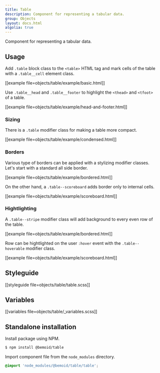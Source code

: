 ```yaml
---
title: Table
description: Component for representing a tabular data.
group: Objects
layout: docs.html
algolia: true
---
```


Component for representing a tabular data.

## Usage

Add `.table` block class to the `<table>` HTML tag and mark cells of the table with a `.table__cell` element class.

[[example file=objects/table/example/basic.html]]

Use `.table__head` and `.table__footer` to highlight the `<thead>` and `<tfoot>` of a table.

[[example file=objects/table/example/head-and-footer.html]]

### Sizing

There is a `.table` modifier class for making a table more compact.

[[example file=objects/table/example/condensed.html]]

### Borders

Various type of borders can be applied with a stylizing modifier classes. Let's start with a standard all side border.

[[example file=objects/table/example/bordered.html]]

On the other hand, a `.table--scoreboard` adds border only to internal cells.

[[example file=objects/table/example/scoreboard.html]]

### Hightlighting

A `.table--stripe` modifier class will add background to every even row of the table.

[[example file=objects/table/example/bordered.html]]

Row can be hightlighted on the user `:hover` event with the `.table--hoverable` modifier class.

[[example file=objects/table/example/scoreboard.html]]

## Styleguide

[[styleguide file=objects/table/table.scss]]

## Variables

[[variables file=objects/table/_variables.scss]]

## Standalone installation

Install package using NPM.

```bash
$ npm install @bemoid/table
```

Import component file from the `node_modules` directory.

```scss
@import 'node_modules/@bemoid/table/table';
```